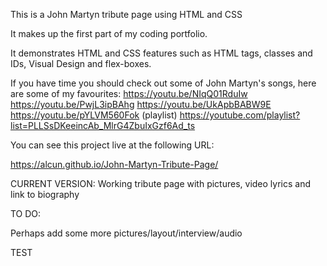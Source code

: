 This is a John Martyn tribute page using HTML and CSS

It makes up the first part of my coding portfolio.

It demonstrates HTML and CSS features such as HTML tags, classes and IDs, Visual Design and flex-boxes.

If you have time you should check out some of John Martyn's songs, here are some of my favourites:
https://youtu.be/NIqQ01RduIw
https://youtu.be/PwjL3ipBAhg
https://youtu.be/UkApbBABW9E
https://youtu.be/pYLVM560Fok
(playlist)
https://youtube.com/playlist?list=PLLSsDKeeincAb_MlrG4ZbuIxGzf6Ad_ts



You can see this project live at the following URL:

https://alcun.github.io/John-Martyn-Tribute-Page/


CURRENT VERSION:
Working tribute page with pictures, video lyrics and link to biography


TO DO:

Perhaps add some more pictures/layout/interview/audio

TEST
